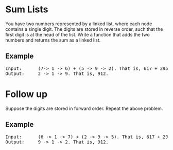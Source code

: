 # Sum Lists
You have two numbers represented by a linked list, where each node contains a single digit. The digits are stored in reverse order, such that the first digit is at the head of the list. Write a function that adds the two numbers and returns the sum as a linked list.

## Example
<pre>
Input:      (7-> 1 -> 6) + (5 -> 9 -> 2). That is, 617 + 295.
Output:     2 -> 1 -> 9. That is, 912.
</pre>

# Follow up
Suppose the digits are stored in forward order. Repeat the above problem.
## Example
<pre>
Input:      (6 -> 1 -> 7) + (2 -> 9 -> 5). That is, 617 + 295.
Output:     9 -> 1 -> 2. That is, 912.
</pre>
